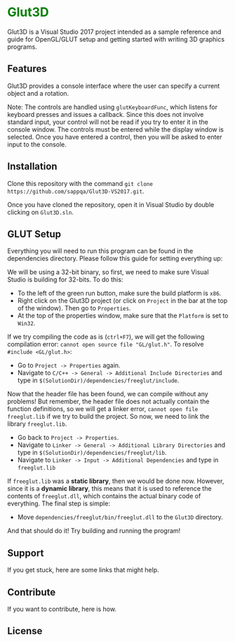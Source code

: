 <span style="color:green">Glut3D</span>
======

Glut3D is a Visual Studio 2017 project intended as a sample reference and guide for OpenGL/GLUT setup and getting started with writing 3D graphics programs.

Features
--------

Glut3D provides a console interface where the user can specify a current object and a rotation.

Note: The controls are handled using `glutKeyboardFunc`, which listens for keyboard presses and issues a callback. Since this does not involve standard input, your control will not be read if you try to enter it in the console window. The controls must be entered while the display window is selected. Once you have entered a control, then you will be asked to enter input to the console.

Installation
------------

Clone this repository with the command `git clone https://github.com/sappqa/Glut3D-VS2017.git`.

Once you have cloned the repository, open it in Visual Studio by double clicking on `Glut3D.sln`.

GLUT Setup
----------

Everything you will need to run this program can be found in the dependencies directory. Please follow this guide for setting everything up:

We will be using a 32-bit binary, so first, we need to make sure Visual Studio is building for 32-bits. To do this:

- To the left of the green run button, make sure the build platform is `x86`.
- Right click on the Glut3D project (or click on `Project` in the bar at the top of the window). Then go to `Properties`.
- At the top of the properties window, make sure that the `Platform` is set to `Win32`.

If we try compiling the code as is (`ctrl+F7`), we will get the following compilation error: `cannot open source file "GL/glut.h"`. To resolve `#include <GL/glut.h>`:

- Go to `Project -> Properties` again.
- Navigate to `C/C++ -> General -> Additional Include Directories` and type in `$(SolutionDir)/dependencies/freeglut/include`.

Now that the header file has been found, we can compile without any problems! But remember, the header file does not actually contain the function definitions, so we will get a linker error, `cannot open file freeglut.lib` if we try to build the project. So now, we need to link the library `freeglut.lib`.

- Go back to `Project -> Properties`.
- Navigate to `Linker -> General -> Additional Library Directories` and type in `$(SolutionDir)/dependencies/freeglut/lib`.
- Navigate to `Linker -> Input -> Additional Dependencies` and type in `freeglut.lib`

If `freeglut.lib` was a <strong>static library</strong>, then we would be done now. However, since it is a <strong>dynamic library</strong>, this means that it is used to reference the contents of `freeglut.dll`, which contains the actual binary code of everything. The final step is simple:

- Move `dependencies/freeglut/bin/freeglut.dll` to the `Glut3D` directory.

And that should do it! Try building and running the program!

Support
-------

If you get stuck, here are some links that might help.

Contribute
----------

If you want to contribute, here is how.

License
-------
